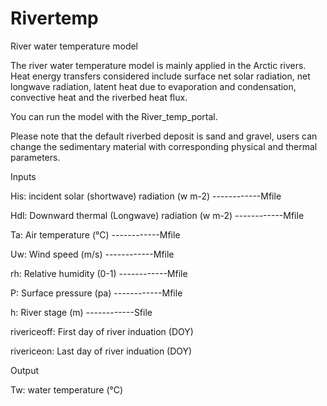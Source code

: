 # Rivertemp

River water temperature model 

The river water temperature model is mainly applied in the Arctic rivers. Heat energy transfers considered include surface net solar radiation, net longwave radiation, latent heat due to evaporation and condensation, convective heat and the riverbed heat flux. 

You can run the model with the River_temp_portal.

Please note that the default riverbed deposit is sand and gravel, users can change the sedimentary material with corresponding physical and thermal parameters. 

Inputs

His: incident solar (shortwave) radiation (w m-2)   ------------Mfile 

Hdl: Downward thermal (Longwave) radiation (w m-2)  ------------Mfile 

Ta: Air temperature (°C)                            ------------Mfile 

Uw:  Wind speed (m/s)                               ------------Mfile 

rh: Relative humidity (0-1)                         ------------Mfile 

P: Surface pressure (pa)                            ------------Mfile 

h:  River stage (m)                                 ------------Sfile 

rivericeoff: First day of river induation (DOY)

rivericeon: Last day of river induation (DOY)

Output

Tw: water temperature (°C)



